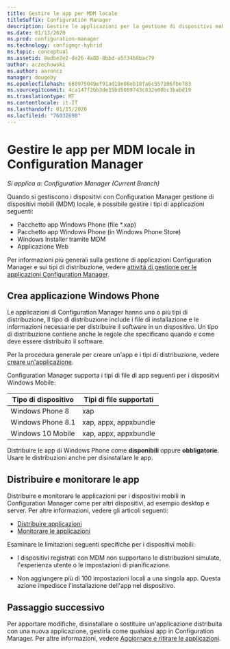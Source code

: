 ```yaml
---
title: Gestire le app per MDM locale
titleSuffix: Configuration Manager
description: Gestire le applicazioni per la gestione di dispositivi mobili (MDM) locale in Configuration Manager.
ms.date: 01/13/2020
ms.prod: configuration-manager
ms.technology: configmgr-hybrid
ms.topic: conceptual
ms.assetid: 8adbe2e2-de26-4a80-8bbd-a5f34b8bac79
author: aczechowski
ms.author: aaroncz
manager: dougeby
ms.openlocfilehash: 660975049ef91ad19e08eb18fa6c557106fbe783
ms.sourcegitcommit: 4ca147f2bb3de35bd5089743c832e00bc3babd19
ms.translationtype: MT
ms.contentlocale: it-IT
ms.lasthandoff: 01/15/2020
ms.locfileid: "76032698"
---
```

# <a name="manage-apps-for-on-premises-mdm-in-configuration-manager"></a>Gestire le app per MDM locale in Configuration Manager

*Si applica a: Configuration Manager (Current Branch)*

Quando si gestiscono i dispositivi con Configuration Manager gestione di dispositivi mobili (MDM) locale, è possibile gestire i tipi di applicazioni seguenti:

- Pacchetto app Windows Phone (file *.xap)
- Pacchetto app Windows Phone (in Windows Phone Store)
- Windows Installer tramite MDM
- Applicazione Web

Per informazioni più generali sulla gestione di applicazioni Configuration Manager e sui tipi di distribuzione, vedere [attività di gestione per le applicazioni Configuration Manager](/configmgr/apps/deploy-use/management-tasks-applications).

## <a name="bkmk_winphone"></a>Crea applicazione Windows Phone

Le applicazioni di Configuration Manager hanno uno o più tipi di distribuzione, Il tipo di distribuzione include i file di installazione e le informazioni necessarie per distribuire il software in un dispositivo. Un tipo di distribuzione contiene anche le regole che specificano quando e come deve essere distribuito il software.

Per la procedura generale per creare un'app e i tipi di distribuzione, vedere [creare un'applicazione](/configmgr/apps/deploy-use/create-applications#bkmk_create).

Configuration Manager supporta i tipi di file di app seguenti per i dispositivi Windows Mobile:

|Tipo di dispositivo|Tipi di file supportati|
|-----------------|---------------------|
|Windows Phone 8|xap|
|Windows Phone 8.1|xap, appx, appxbundle|
|Windows 10 Mobile|xap, appx, appxbundle|

Distribuire le app di Windows Phone come **disponibili** oppure **obbligatorie**. Usare le distribuzioni anche per disinstallare le app.

## <a name="deploy-and-monitor-apps"></a>Distribuire e monitorare le app

Distribuire e monitorare le applicazioni per i dispositivi mobili in Configuration Manager come per altri dispositivi, ad esempio desktop e server. Per altre informazioni, vedere gli articoli seguenti:

- [Distribuire applicazioni](/configmgr/apps/deploy-use/deploy-applications)
- [Monitorare le applicazioni](/configmgr/apps/deploy-use/monitor-applications-from-the-console)

Esaminare le limitazioni seguenti specifiche per i dispositivi mobili:

- I dispositivi registrati con MDM non supportano le distribuzioni simulate, l'esperienza utente o le impostazioni di pianificazione.

- Non aggiungere più di 100 impostazioni locali a una singola app. Questa azione impedisce l'installazione dell'app nel dispositivo.

## <a name="next-step"></a>Passaggio successivo

Per apportare modifiche, disinstallare o sostituire un'applicazione distribuita con una nuova applicazione, gestirla come qualsiasi app in Configuration Manager. Per altre informazioni, vedere [Aggiornare e ritirare le applicazioni](/configmgr/apps/deploy-use/update-and-retire-applications).
